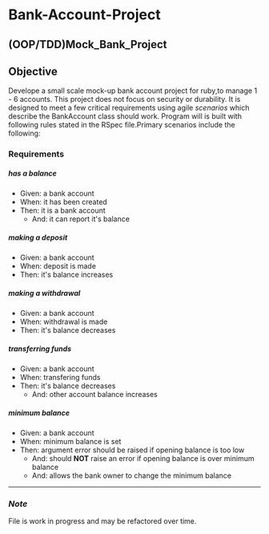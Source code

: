 # Bank-Account-Project
(OOP/TDD)Mock_Bank_Project
--- 
## Objective
Develope a small scale mock-up bank account project for ruby,to manage 1 - 6 accounts. This project does not focus on security or durability. It is designed to meet a few critical requirements using agile _scenarios_ which describe the BankAccount class should work. Program will is built with following rules stated in the RSpec file.Primary scenarios include the following:

### Requirements

##### has a balance
- Given: a bank account
- When: it has been created
- Then: it is a bank account
    + And: it can report it's balance
    
##### making a deposit
- Given: a bank account
- When: deposit is made
- Then: it's balance increases

##### making a withdrawal
- Given: a bank account
- When: withdrawal is made
- Then: it's balance decreases

##### transferring funds
- Given: a bank account
- When: transfering funds
- Then: it's balance decreases
    + And: other account balance increases

##### minimum balance
- Given: a bank account
- When: minimum balance is set
- Then: argument error should be raised if opening balance is too low
    + And: should **NOT** raise an error if opening balance is over minimum balance
    + And: allows the bank owner to change the minimum balance
--- 
### *Note*
File is work in progress and may be refactored over time.

